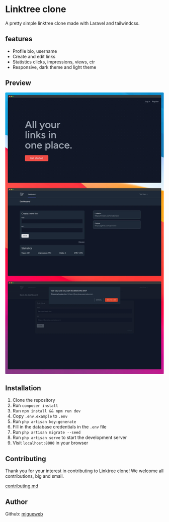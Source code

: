 # Linktree clone
A pretty simple linktree clone made with Laravel and tailwindcss.

## features
- Profile bio, username
- Create and edit links
- Statistics clicks, impressions, views, ctr
- Responsive, dark theme and light theme

## Preview
![Linktree clone Screenshots](mockup.webp)

## Installation
1. Clone the repository
2. Run `composer install`
3. Run `npm install && npm run dev`
4. Copy `.env.example` to `.env`
5. Run `php artisan key:generate`
6. Fill in the database credentials in the `.env` file
7. Run `php artisan migrate --seed`
8. Run `php artisan serve` to start the development server
9. Visit `localhost:8000` in your browser

## Contributing
Thank you for your interest in contributing to Linktree clone! We welcome all contributions, big and small.

[contributing.md](CONTRIBUTING.md)

## Author
Github: [migueweb](https://github.com/migueweb)
